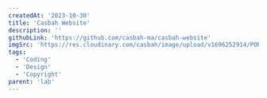 ```yaml
---
createdAt: '2023-10-30'
title: 'Casbah Website'
description: ''
githubLink: 'https://github.com/casbah-ma/casbah-website'
imgSrc: 'https://res.cloudinary.com/casbah/image/upload/v1696252914/PORTFOLIO/Capture_d_%C3%A9cran_2023-10-02_%C3%A0_15.21.18_chhd8s.png'
tags:
  - 'Coding'
  - 'Design'
  - 'Copyright'
parent: 'lab'
---
```

